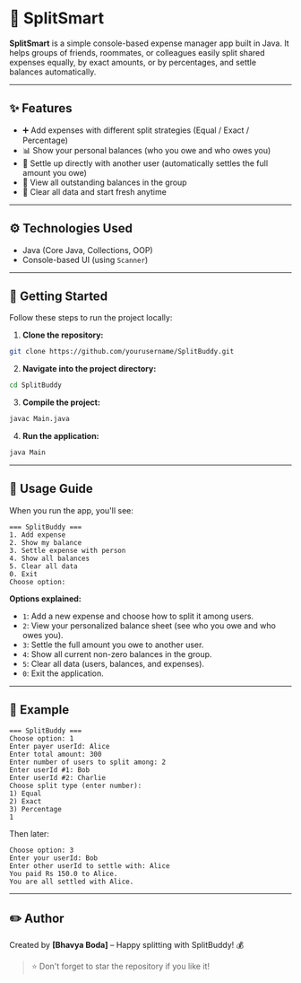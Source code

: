 # 🌱 SplitSmart

**SplitSmart** is a simple console-based expense manager app built in Java. It helps groups of friends, roommates, or colleagues easily split shared expenses equally, by exact amounts, or by percentages, and settle balances automatically.

---

## ✨ Features

* ➕ Add expenses with different split strategies (Equal / Exact / Percentage)
* 📊 Show your personal balances (who you owe and who owes you)
* 💸 Settle up directly with another user (automatically settles the full amount you owe)
* 📃 View all outstanding balances in the group
* 🧹 Clear all data and start fresh anytime

---

## ⚙️ Technologies Used

* Java (Core Java, Collections, OOP)
* Console-based UI (using `Scanner`)

---

## 🚀 Getting Started

Follow these steps to run the project locally:

1. **Clone the repository:**

```bash
git clone https://github.com/yourusername/SplitBuddy.git
```

2. **Navigate into the project directory:**

```bash
cd SplitBuddy
```

3. **Compile the project:**

```bash
javac Main.java
```

4. **Run the application:**

```bash
java Main
```

---

## 📝 Usage Guide

When you run the app, you'll see:

```
=== SplitBuddy ===
1. Add expense
2. Show my balance
3. Settle expense with person
4. Show all balances
5. Clear all data
0. Exit
Choose option:
```

**Options explained:**

* `1`: Add a new expense and choose how to split it among users.
* `2`: View your personalized balance sheet (see who you owe and who owes you).
* `3`: Settle the full amount you owe to another user.
* `4`: Show all current non-zero balances in the group.
* `5`: Clear all data (users, balances, and expenses).
* `0`: Exit the application.

---

## 📌 Example

```
=== SplitBuddy ===
Choose option: 1
Enter payer userId: Alice
Enter total amount: 300
Enter number of users to split among: 2
Enter userId #1: Bob
Enter userId #2: Charlie
Choose split type (enter number):
1) Equal
2) Exact
3) Percentage
1
```

Then later:

```
Choose option: 3
Enter your userId: Bob
Enter other userId to settle with: Alice
You paid Rs 150.0 to Alice.
You are all settled with Alice.
```

---

## ✏️ Author

Created by **\[Bhavya Boda]** – Happy splitting with SplitBuddy! 💰

> ⭐ Don't forget to star the repository if you like it!
